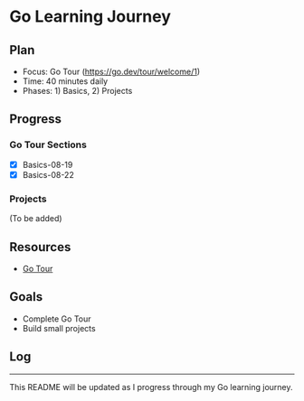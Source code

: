 # Go Learning Journey

## Plan

- Focus: Go Tour (https://go.dev/tour/welcome/1)
- Time: 40 minutes daily
- Phases: 1) Basics, 2) Projects

## Progress

### Go Tour Sections

- [X] Basics-08-19
- [X] Basics-08-22

### Projects

(To be added)

## Resources

- [Go Tour](https://go.dev/tour/welcome/1)

## Goals

- Complete Go Tour
- Build small projects

## Log

---

This README will be updated as I progress through my Go learning journey.
